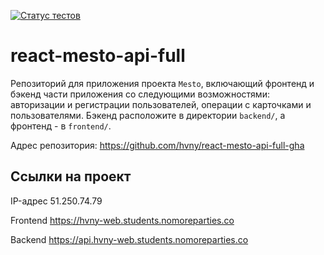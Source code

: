 [![Статус тестов](../../actions/workflows/tests.yml/badge.svg)](../../actions/workflows/tests.yml)

# react-mesto-api-full
Репозиторий для приложения проекта `Mesto`, включающий фронтенд и бэкенд части приложения со следующими возможностями: авторизации и регистрации пользователей, операции с карточками и пользователями. Бэкенд расположите в директории `backend/`, а фронтенд - в `frontend/`. 
  
  
Адрес репозитория: https://github.com/hvny/react-mesto-api-full-gha

## Ссылки на проект

IP-адрес 51.250.74.79

Frontend https://hvny-web.students.nomoreparties.co

Backend https://api.hvny-web.students.nomoreparties.co
